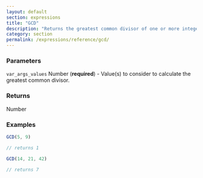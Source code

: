 ```yaml
---
layout: default
section: expressions
title: "GCD"
description: "Returns the greatest common divisor of one or more integers."
category: section
permalink: /expressions/reference/gcd/
---
```


### Parameters

`var_args_values` Number (__required__) - Value(s) to consider to calculate the greatest common divisor.

### Returns

Number

### Examples

```js
GCD(5, 9)

// returns 1
```


```js
GCD(14, 21, 42)

// returns 7
```